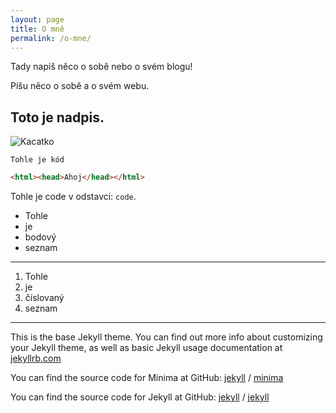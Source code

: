 ```yaml
---
layout: page
title: O mně
permalink: /o-mne/
---
```


Tady napiš něco o sobě nebo o svém blogu!

Píšu něco o sobě a o svém webu.

## Toto je nadpis.

![Kacatko](https://www.google.com/search?q=k%C3%A1%C4%8D%C3%A1tko&sxsrf=ACYBGNR8If8kX5wbotfNFvO9iKAESBWqQA:1575915182511&source=lnms&tbm=isch&sa=X&ved=2ahUKEwiv6ZjFlanmAhVOPFAKHaehBSkQ_AUoAXoECBIQAw&biw=1366&bih=654#imgrc=j06Bi3aFgHL5MM:)

```
Tohle je kód
```

```html
<html><head>Ahoj</head></html>
```

Tohle je code v odstavci: `code`.

- Tohle
- je
- bodový
- seznam

---

1. Tohle
2. je
3. číslovaný
4. seznam



---

This is the base Jekyll theme. You can find out more info about customizing your Jekyll theme, as well as basic Jekyll usage documentation at [jekyllrb.com](https://jekyllrb.com/)

You can find the source code for Minima at GitHub:
[jekyll][jekyll-organization] /
[minima](https://github.com/jekyll/minima)

You can find the source code for Jekyll at GitHub:
[jekyll][jekyll-organization] /
[jekyll](https://github.com/jekyll/jekyll)


[jekyll-organization]: https://github.com/jekyll

